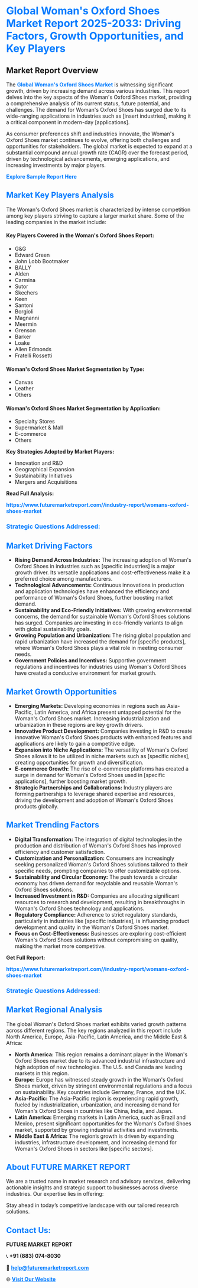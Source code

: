 <h1 style="color: #007BFF;">Global Woman's Oxford Shoes Market Report 2025-2033: Driving Factors, Growth Opportunities, and Key Players</h1>

<section id="overview">
<h2>Market Report Overview</h2>
<p>The <a href="https://www.futuremarketreport.com//industry-report/womans-oxford-shoes-market" style="color: #007BFF; text-decoration: none;"><strong>Global Woman's Oxford Shoes Market</strong></a> is witnessing significant growth, driven by increasing demand across various industries. This report delves into the key aspects of the Woman's Oxford Shoes market, providing a comprehensive analysis of its current status, future potential, and challenges. The demand for Woman's Oxford Shoes has surged due to its wide-ranging applications in industries such as [insert industries], making it a critical component in modern-day [applications].</p>
<p>As consumer preferences shift and industries innovate, the Woman's Oxford Shoes market continues to evolve, offering both challenges and opportunities for stakeholders. The global market is expected to expand at a substantial compound annual growth rate (CAGR) over the forecast period, driven by technological advancements, emerging applications, and increasing investments by major players.</p>
</section>

<section id="overview">
<p><a href="https://www.futuremarketreport.com//request-sample/reportId=48245" style="color: #007BFF; text-decoration: none;"><strong>Explore Sample Report Here</strong></a></p>
</section>

<section id="key-players">
<h2 style="color: #007BFF;">Market Key Players Analysis</h2>
<p>The Woman's Oxford Shoes market is characterized by intense competition among key players striving to capture a larger market share. Some of the leading companies in the market include:</p>
<h4>Key Players Covered in the Woman's Oxford Shoes Report:</h4>
<ul><li>G&amp;G</li><li>Edward Green</li><li>John Lobb Bootmaker</li><li>BALLY</li><li>Alden</li><li>Carmina</li><li>Sutor</li><li>Skechers</li><li>Keen</li><li>Santoni</li><li>Borgioli</li><li>Magnanni</li><li>Meermin</li><li>Grenson</li><li>Barker</li><li>Loake</li><li>Allen Edmonds</li><li>Fratelli Rossetti</li></ul>
<h4>Woman's Oxford Shoes Market Segmentation by Type:</h4>
<ul><li>Canvas</li><li>Leather</li><li>Others</li></ul>

<h4>Woman's Oxford Shoes Market Segmentation by Application:</h4>
<ul><li>Specialty Stores</li><li>Supermarket &amp; Mall</li><li>E-commerce</li><li>Others</li></ul>
<p><strong>Key Strategies Adopted by Market Players:</strong></p>
<ul>
<li>Innovation and R&D</li>
<li>Geographical Expansion</li>
<li>Sustainability Initiatives</li>
<li>Mergers and Acquisitions</li>
</ul>
</section>

<section>
<p><strong>Read Full Analysis: </strong></p><a href="https://www.futuremarketreport.com//industry-report/womans-oxford-shoes-market" style="color: #007BFF; text-decoration: none;"><strong>https://www.futuremarketreport.com//industry-report/womans-oxford-shoes-market</strong></a>
<h3 style="color: #007BFF;">Strategic Questions Addressed:</h3>
</section>

<section id="driving-factors">
<h2 style="color: #007BFF;">Market Driving Factors</h2>
<ul>
<li><strong>Rising Demand Across Industries:</strong> The increasing adoption of Woman's Oxford Shoes in industries such as [specific industries] is a major growth driver. Its versatile applications and cost-effectiveness make it a preferred choice among manufacturers.</li>
<li><strong>Technological Advancements:</strong> Continuous innovations in production and application technologies have enhanced the efficiency and performance of Woman's Oxford Shoes, further boosting market demand.</li>
<li><strong>Sustainability and Eco-Friendly Initiatives:</strong> With growing environmental concerns, the demand for sustainable Woman's Oxford Shoes solutions has surged. Companies are investing in eco-friendly variants to align with global sustainability goals.</li>
<li><strong>Growing Population and Urbanization:</strong> The rising global population and rapid urbanization have increased the demand for [specific products], where Woman's Oxford Shoes plays a vital role in meeting consumer needs.</li>
<li><strong>Government Policies and Incentives:</strong> Supportive government regulations and incentives for industries using Woman's Oxford Shoes have created a conducive environment for market growth.</li>
</ul>
</section>

<section id="growth-opportunities">
<h2 style="color: #007BFF;">Market Growth Opportunities</h2>
<ul>
<li><strong>Emerging Markets:</strong> Developing economies in regions such as Asia-Pacific, Latin America, and Africa present untapped potential for the Woman's Oxford Shoes market. Increasing industrialization and urbanization in these regions are key growth drivers.</li>
<li><strong>Innovative Product Development:</strong> Companies investing in R&D to create innovative Woman's Oxford Shoes products with enhanced features and applications are likely to gain a competitive edge.</li>
<li><strong>Expansion into Niche Applications:</strong> The versatility of Woman's Oxford Shoes allows it to be utilized in niche markets such as [specific niches], creating opportunities for growth and diversification.</li>
<li><strong>E-commerce Growth:</strong> The rise of e-commerce platforms has created a surge in demand for Woman's Oxford Shoes used in [specific applications], further boosting market growth.</li>
<li><strong>Strategic Partnerships and Collaborations:</strong> Industry players are forming partnerships to leverage shared expertise and resources, driving the development and adoption of Woman's Oxford Shoes products globally.</li>
</ul>
</section>

<section id="trending-factors">
<h2 style="color: #007BFF;">Market Trending Factors</h2>
<ul>
<li><strong>Digital Transformation:</strong> The integration of digital technologies in the production and distribution of Woman's Oxford Shoes has improved efficiency and customer satisfaction.</li>
<li><strong>Customization and Personalization:</strong> Consumers are increasingly seeking personalized Woman's Oxford Shoes solutions tailored to their specific needs, prompting companies to offer customizable options.</li>
<li><strong>Sustainability and Circular Economy:</strong> The push towards a circular economy has driven demand for recyclable and reusable Woman's Oxford Shoes solutions.</li>
<li><strong>Increased Investment in R&D:</strong> Companies are allocating significant resources to research and development, resulting in breakthroughs in Woman's Oxford Shoes technology and applications.</li>
<li><strong>Regulatory Compliance:</strong> Adherence to strict regulatory standards, particularly in industries like [specific industries], is influencing product development and quality in the Woman's Oxford Shoes market.</li>
<li><strong>Focus on Cost-Effectiveness:</strong> Businesses are exploring cost-efficient Woman's Oxford Shoes solutions without compromising on quality, making the market more competitive.</li>
</ul>
</section>

<section>
<p><strong>Get Full Report: </strong></p><a href="https://www.futuremarketreport.com//industry-report/womans-oxford-shoes-market" style="color: #007BFF; text-decoration: none;"><strong>https://www.futuremarketreport.com//industry-report/womans-oxford-shoes-market</strong></a>
<h3 style="color: #007BFF;">Strategic Questions Addressed:</h3>
</section>


<section id="regional-analysis">
<h2 style="color: #007BFF;">Market Regional Analysis</h2>
<p>The global Woman's Oxford Shoes market exhibits varied growth patterns across different regions. The key regions analyzed in this report include North America, Europe, Asia-Pacific, Latin America, and the Middle East & Africa:</p>
<ul>
<li><strong>North America:</strong> This region remains a dominant player in the Woman's Oxford Shoes market due to its advanced industrial infrastructure and high adoption of new technologies. The U.S. and Canada are leading markets in this region.</li>
<li><strong>Europe:</strong> Europe has witnessed steady growth in the Woman's Oxford Shoes market, driven by stringent environmental regulations and a focus on sustainability. Key countries include Germany, France, and the U.K.</li>
<li><strong>Asia-Pacific:</strong> The Asia-Pacific region is experiencing rapid growth, fueled by industrialization, urbanization, and increasing demand for Woman's Oxford Shoes in countries like China, India, and Japan.</li>
<li><strong>Latin America:</strong> Emerging markets in Latin America, such as Brazil and Mexico, present significant opportunities for the Woman's Oxford Shoes market, supported by growing industrial activities and investments.</li>
<li><strong>Middle East & Africa:</strong> The region’s growth is driven by expanding industries, infrastructure development, and increasing demand for Woman's Oxford Shoes in sectors like [specific sectors].</li>
</ul>
</section>

<footer>
<h2 style="color: #007BFF;">About FUTURE MARKET REPORT</h2>
<p>We are a trusted name in market research and advisory services, delivering actionable insights and strategic support to businesses across diverse industries. Our expertise lies in offering:</p>

<p>Stay ahead in today’s competitive landscape with our tailored research solutions.</p>

<h2 style="color: #007BFF;">Contact Us:</h2>
<p><strong>FUTURE MARKET REPORT</strong></p>
<p>📞 <strong>+91 (883) 074-8030</strong></p>
<p>📧 <strong><a href="mailto:help@futuremarketreport.com" style="color: #007BFF;">help@futuremarketreport.com</a></strong></p>
<p>🌐 <strong><a href="https://www.futuremarketreport.com/" style="color: #007BFF;">Visit Our Website</a></strong></p>
</footer>